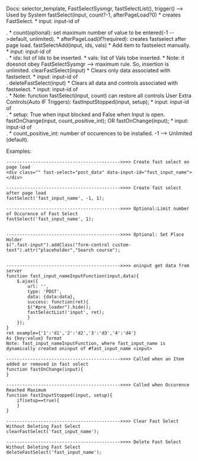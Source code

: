 Docs:
    selector_template, FastSelectSysmgr, fastSelectList(), trigger() --> Used by System
    fastSelect(input, count?-1, afterPageLoad?0)
        * creates FastSelect. 
        * input: input-id of <div>.
        * count(optional): set maximum number of value to be entered(-1 -->default, unlimited).
        * afterPageLoad(if?required): creates fastselect after page load.
    fastSelectAdd(input, ids, vals)
        * Add item to fastselect manually.
        * input: input-id of <div>.
        * ids: list of Ids to be inserted.
        * vals: list of Vals tobe inserted.
        * Note: it doesnot obey FastSelectSysmgr --> maximum rule. So, insertion is unlimited.
    clearFastSelect(input)
        * Clears only data associated with fastselect.
        * input: input-id of <div>.
    deleteFastSelect(input)
        * Clears all data and controls associated with fastselect.
        * input: input-id of <div>.
        * Note: function fastSelect(input, count) can restore all controls
    User Extra Controls(Auto IF Triggers):
        fastInputStopped(input, setup);
            * input: input-id of <div>.
            * setup: True when input blocked and False when Input is open.
        fastOnChange(input, count_positive_int); OR fastOnChange(input);
            * input: input-id of <div>.
            * count_positive_int: number of occurences to be installed. -1 --> Unlimited (default).
            


Examples:

    ------------------------------------------->>>> Create fast select on page load
    <div class="" fast-select="post_data" data-input-id="fast_input_name"></div>

    ------------------------------------------->>>> Create fast select after page load
    fastSelect('fast_input_name', -1, 1);
    
    ------------------------------------------->>>> Optional:Limit number of Occurence of Fast Select
    fastSelect('fast_input_name', 1);


    ------------------------------------------->>>> Optional: Set Place Holder
    $(".fast-input").addClass("form-control custom-text").attr("placeholder","Search course");


    ------------------------------------------->>>> oninput get data from server
    function fast_input_nameInputFunction(input,data){
        $.ajax({
            url: '',
            type: 'POST',
            data: {data:data},
            success: function(ret){
            $("#pre_loader").hide();
            fastSelectList('input', ret);
            }
        });
    }
    ret example={'1':'d1','2':'d2','3':'d3','4':'d4'}
    As {key:value} format
    Note: fast_input_nameInputFunction, where fast_input_name is dynamically created oninput of #fast_input_name <input>

    ------------------------------------------->>>> Called when an Item added or removed in fast select
    function fastOnChange(input){
    }

    ------------------------------------------->>>> Called when Occurence Reached Maximum
    function fastInputStopped(input, setup){
        if(setup==true){
        }
    }

    ------------------------------------------->>>> Clear Fast Select Without Deleting Fast Select
    clearFastSelect('fast_input_name');

    ------------------------------------------->>>> Delete Fast Select Without Deleting Fast Select
    deleteFastSelect('fast_input_name');
